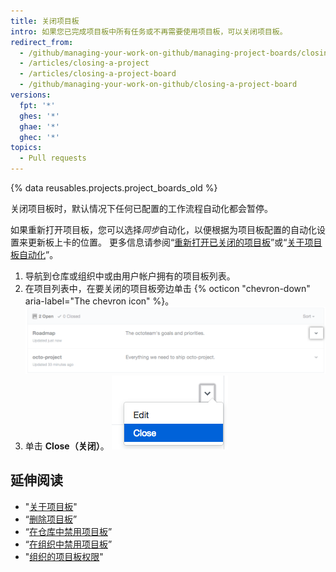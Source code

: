 ```yaml
---
title: 关闭项目板
intro: 如果您已完成项目板中所有任务或不再需要使用项目板，可以关闭项目板。
redirect_from:
  - /github/managing-your-work-on-github/managing-project-boards/closing-a-project-board
  - /articles/closing-a-project
  - /articles/closing-a-project-board
  - /github/managing-your-work-on-github/closing-a-project-board
versions:
  fpt: '*'
  ghes: '*'
  ghae: '*'
  ghec: '*'
topics:
  - Pull requests
---
```


{% data reusables.projects.project_boards_old %}

关闭项目板时，默认情况下任何已配置的工作流程自动化都会暂停。

如果重新打开项目板，您可以选择*同步*自动化，以便根据为项目板配置的自动化设置来更新板上卡的位置。 更多信息请参阅“[重新打开已关闭的项目板](/articles/reopening-a-closed-project-board)”或“[关于项目板自动化](/articles/about-automation-for-project-boards)”。

1. 导航到仓库或组织中或由用户帐户拥有的项目板列表。
2. 在项目列表中，在要关闭的项目板旁边单击 {% octicon "chevron-down" aria-label="The chevron icon" %}。 ![项目板名称右边的 V 形图标](/assets/images/help/projects/project-list-action-chevron.png)
3. 单击 **Close（关闭）**。 ![关闭项目板下拉菜单中的项](/assets/images/help/projects/close-project.png)

## 延伸阅读

- "[关于项目板](/articles/about-project-boards)"
- “[删除项目板](/articles/deleting-a-project-board)”
- “[在仓库中禁用项目板](/articles/disabling-project-boards-in-a-repository)”
- “[在组织中禁用项目板](/articles/disabling-project-boards-in-your-organization)”
- "[组织的项目板权限](/articles/project-board-permissions-for-an-organization)"

